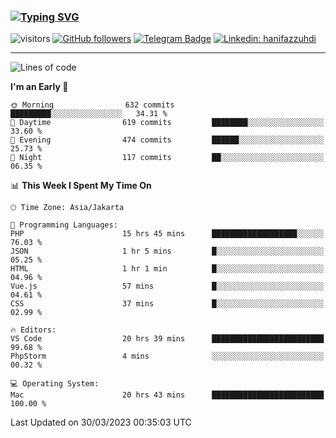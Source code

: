 ### [![Typing SVG](https://readme-typing-svg.herokuapp.com?font=lato&size=22&lines=Hi+There+👋)](https://git.io/typing-svg) 

![visitors](https://visitor-badge.glitch.me/badge?page_id=hanifazzuhdi.hanifazzuhdi)
[![GitHub followers](https://img.shields.io/github/followers/hanifazzuhdi?label=Follow&style=social)](https://github.com/hanifazzuhdi/?tab=follow) 
[![Telegram Badge](https://img.shields.io/badge/-hanif0198-blue?style=social&logo=telegram&link=https://www.t.me/hanif0198/)](https://www.t.me/hanif0198/) 
[![Linkedin: hanifazzuhdi](https://img.shields.io/badge/-hanifazzuhdi-blue?style=flat-square&logo=Linkedin&logoColor=white&link=https://www.linkedin.com/in/hanif-az-zuhdi-69688019b/)](https://www.linkedin.com/in/hanif-az-zuhdi-69688019b/) 

<hr/>

<!--START_SECTION:waka-->
![Lines of code](https://img.shields.io/badge/From%20Hello%20World%20I%27ve%20Written-17.1%20million%20lines%20of%20code-blue)

**I'm an Early 🐤** 

```text
🌞 Morning                632 commits         █████████░░░░░░░░░░░░░░░░   34.31 % 
🌆 Daytime                619 commits         ████████░░░░░░░░░░░░░░░░░   33.60 % 
🌃 Evening                474 commits         ██████░░░░░░░░░░░░░░░░░░░   25.73 % 
🌙 Night                  117 commits         ██░░░░░░░░░░░░░░░░░░░░░░░   06.35 % 
```


📊 **This Week I Spent My Time On** 

```text
🕑︎ Time Zone: Asia/Jakarta

💬 Programming Languages: 
PHP                      15 hrs 45 mins      ███████████████████░░░░░░   76.03 % 
JSON                     1 hr 5 mins         █░░░░░░░░░░░░░░░░░░░░░░░░   05.25 % 
HTML                     1 hr 1 min          █░░░░░░░░░░░░░░░░░░░░░░░░   04.96 % 
Vue.js                   57 mins             █░░░░░░░░░░░░░░░░░░░░░░░░   04.61 % 
CSS                      37 mins             █░░░░░░░░░░░░░░░░░░░░░░░░   02.99 % 

🔥 Editors: 
VS Code                  20 hrs 39 mins      █████████████████████████   99.68 % 
PhpStorm                 4 mins              ░░░░░░░░░░░░░░░░░░░░░░░░░   00.32 % 

💻 Operating System: 
Mac                      20 hrs 43 mins      █████████████████████████   100.00 % 
```


 Last Updated on 30/03/2023 00:35:03 UTC
<!--END_SECTION:waka-->
